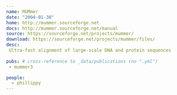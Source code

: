 ```yaml
---
name: MUMmer
date: "2004-01-30"
home: http://mummer.sourceforge.net
docs: http://mummer.sourceforge.net/manual
source: https://sourceforge.net/projects/mummer/
download: https://sourceforge.net/projects/mummer/files/
desc:
 Ultra-fast alignment of large-scale DNA and protein sequences
 
pubs: # cross-reference to _data/publications (no ".yml")
 - mummer3

people:
  - phillippy
---
```

